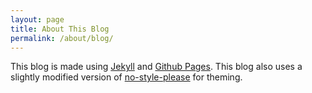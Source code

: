 ```yaml
---
layout: page
title: About This Blog
permalink: /about/blog/
---
```


This blog is made using [Jekyll][jekyll] and [Github Pages][gh-pages]. This blog also uses a slightly modified version of [no-style-please][no-style-please] for theming.

[jekyll]: https://jekyllrb.com/
[gh-pages]: https://pages.github.com/
[no-style-please]: https://github.com/riggraz/no-style-please
